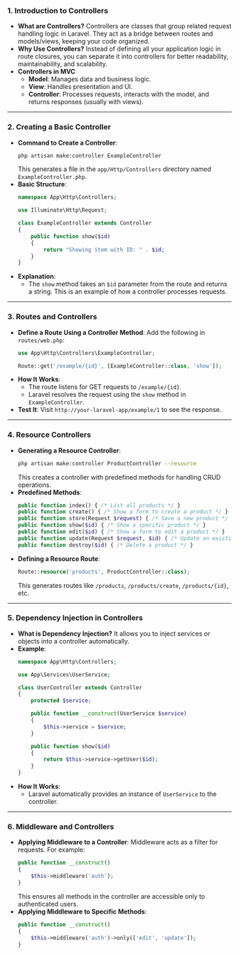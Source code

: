 ### **1. Introduction to Controllers**

- **What are Controllers?** Controllers are classes that group related request handling logic in Laravel. They act as a bridge between routes and models/views, keeping your code organized.
- **Why Use Controllers?** Instead of defining all your application logic in route closures, you can separate it into controllers for better readability, maintainability, and scalability.
- **Controllers in MVC**
  - **Model**: Manages data and business logic.
  - **View**: Handles presentation and UI.
  - **Controller**: Processes requests, interacts with the model, and returns responses (usually with views).

---

### **2. Creating a Basic Controller**

- **Command to Create a Controller**:
  ```bash
  php artisan make:controller ExampleController
  ```
  This generates a file in the `app/Http/Controllers` directory named `ExampleController.php`.
- **Basic Structure**:
  ```php
  namespace App\Http\Controllers;

  use Illuminate\Http\Request;

  class ExampleController extends Controller
  {
      public function show($id)
      {
          return "Showing item with ID: " . $id;
      }
  }
  ```
- **Explanation**:
  - The `show` method takes an `$id` parameter from the route and returns a string. This is an example of how a controller processes requests.

---

### **3. Routes and Controllers**

- **Define a Route Using a Controller Method**: Add the following in `routes/web.php`:
  ```php
  use App\Http\Controllers\ExampleController;

  Route::get('/example/{id}', [ExampleController::class, 'show']);
  ```
- **How It Works**:
  - The route listens for GET requests to `/example/{id}`.
  - Laravel resolves the request using the `show` method in `ExampleController`.
- **Test It**: Visit `http://your-laravel-app/example/1` to see the response.

---

### **4. Resource Controllers**

- **Generating a Resource Controller**:
  ```bash
  php artisan make:controller ProductController --resource
  ```
  This creates a controller with predefined methods for handling CRUD operations.
- **Predefined Methods**:
  ```php
  public function index() { /* List all products */ }
  public function create() { /* Show a form to create a product */ }
  public function store(Request $request) { /* Save a new product */ }
  public function show($id) { /* Show a specific product */ }
  public function edit($id) { /* Show a form to edit a product */ }
  public function update(Request $request, $id) { /* Update an existing product */ }
  public function destroy($id) { /* Delete a product */ }
  ```
- **Defining a Resource Route**:
  ```php
  Route::resource('products', ProductController::class);
  ```
  This generates routes like `/products`, `/products/create`, `/products/{id}`, etc.

---

### **5. Dependency Injection in Controllers**

- **What is Dependency Injection?** It allows you to inject services or objects into a controller automatically.
- **Example**:
  ```php
  namespace App\Http\Controllers;

  use App\Services\UserService;

  class UserController extends Controller
  {
      protected $service;

      public function __construct(UserService $service)
      {
          $this->service = $service;
      }

      public function show($id)
      {
          return $this->service->getUser($id);
      }
  }
  ```
- **How It Works**:
  - Laravel automatically provides an instance of `UserService` to the controller.

---

### **6. Middleware and Controllers**

- **Applying Middleware to a Controller**: Middleware acts as a filter for requests. For example:
  ```php
  public function __construct()
  {
      $this->middleware('auth');
  }
  ```
  This ensures all methods in the controller are accessible only to authenticated users.
- **Applying Middleware to Specific Methods**:
  ```php
  public function __construct()
  {
      $this->middleware('auth')->only(['edit', 'update']);
  }
  ```



